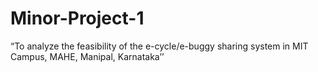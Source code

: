 # Minor-Project-1
“To analyze the feasibility of the e-cycle/e-buggy sharing system in MIT  Campus, MAHE, Manipal, Karnataka’’
